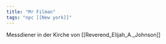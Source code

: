 ```yaml
---
title: "Mr Filman"
tags: "npc [[New york]]"
---
```

Messdiener in der Kirche von [[Reverend_Elijah_A._Johnson]]